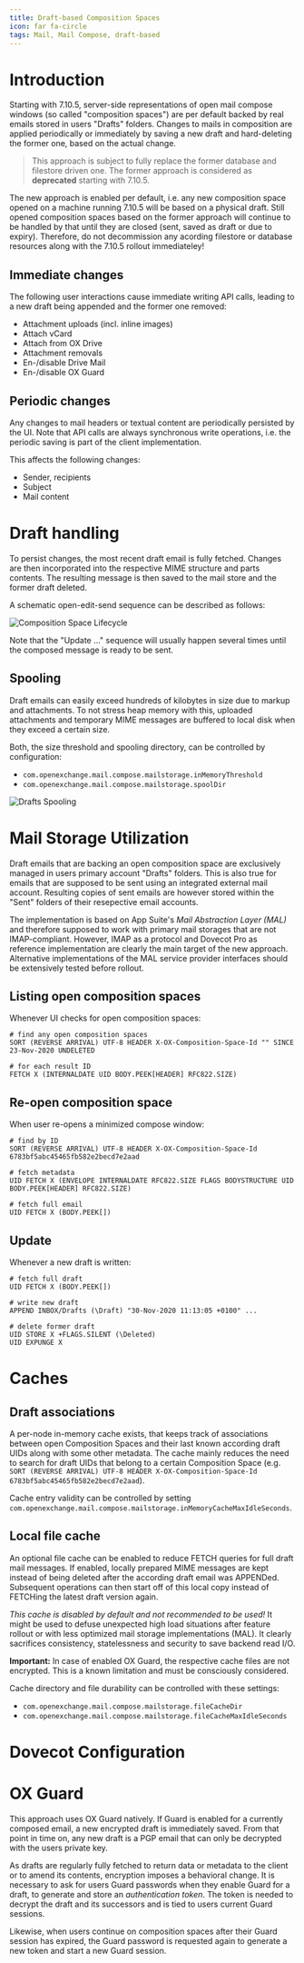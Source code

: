 ```yaml
---
title: Draft-based Composition Spaces
icon: far fa-circle
tags: Mail, Mail Compose, draft-based
---
```


# Introduction

Starting with 7.10.5, server-side representations of open mail compose windows (so called "composition spaces") are per default backed by real emails stored in users "Drafts" folders. Changes to mails in composition are applied periodically or immediately by saving a new draft and hard-deleting the former one, based on the actual change.

> This approach is subject to fully replace the former database and filestore driven one. The former approach is considered as **deprecated** starting with  7.10.5.

The new approach is enabled per default, i.e. any new composition space opened on a machine running 7.10.5 will be based on a physical draft. Still opened composition spaces based on the former approach will continue to be handled by that until they are closed (sent, saved as draft or due to expiry). Therefore, do not decommission any acording filestore or database resources along with the 7.10.5 rollout immediateley!


## Immediate changes

The following user interactions cause immediate writing API calls, leading to a new draft being appended and the former one removed:

* Attachment uploads (incl. inline images)
* Attach vCard
* Attach from OX Drive
* Attachment removals
* En-/disable Drive Mail
* En-/disable OX Guard


## Periodic changes

Any changes to mail headers or textual content are periodically persisted by the UI. Note that API calls are always synchronous write operations, i.e. the periodic saving is part of the client implementation.

This affects the following changes:

* Sender, recipients
* Subject
* Mail content


# Draft handling

To persist changes, the most recent draft email is fully fetched. Changes are then incorporated into the respective MIME structure and parts contents. The resulting message is then saved to the mail store and the former draft deleted.

A schematic open-edit-send sequence can be described as follows:

![Composition Space Lifecycle](img/02_drafts_sequence.png)

Note that the "Update ..." sequence will usually happen several times until the composed message is ready to be sent.


## Spooling

Draft emails can easily exceed hundreds of kilobytes in size due to markup and attachments. To not stress heap memory with this, uploaded attachments and temporary MIME messages are buffered to local disk when they exceed a certain size.

Both, the size threshold and spooling directory, can be controlled by configuration:

* `com.openexchange.mail.compose.mailstorage.inMemoryThreshold`
* `com.openexchange.mail.compose.mailstorage.spoolDir`

![Drafts Spooling](img/01_drafts_schema.png)


# Mail Storage Utilization

Draft emails that are backing an open composition space are exclusively managed in users primary account "Drafts" folders. This is also true for emails that are supposed to be sent using an integrated external mail account. Resulting copies of sent emails are however stored within the "Sent" folders of their resepective email accounts.

The implementation is based on App Suite's _Mail Abstraction Layer (MAL)_ and therefore supposed to work with primary mail storages that are not IMAP-compliant. However, IMAP as a protocol and Dovecot Pro as reference implementation are clearly the main target of the new approach. Alternative implementations of the MAL service provider interfaces should be extensively tested before rollout.


## Listing open composition spaces

Whenever UI checks for open composition spaces:

```
# find any open composition spaces
SORT (REVERSE ARRIVAL) UTF-8 HEADER X-OX-Composition-Space-Id "" SINCE 23-Nov-2020 UNDELETED

# for each result ID
FETCH X (INTERNALDATE UID BODY.PEEK[HEADER] RFC822.SIZE)
```


## Re-open composition space

When user re-opens a minimized compose window:

```
# find by ID
SORT (REVERSE ARRIVAL) UTF-8 HEADER X-OX-Composition-Space-Id 6783bf5abc45465fb582e2becd7e2aad

# fetch metadata
UID FETCH X (ENVELOPE INTERNALDATE RFC822.SIZE FLAGS BODYSTRUCTURE UID BODY.PEEK[HEADER] RFC822.SIZE)

# fetch full email
UID FETCH X (BODY.PEEK[])
```


## Update

Whenever a new draft is written:

```
# fetch full draft
UID FETCH X (BODY.PEEK[])

# write new draft
APPEND INBOX/Drafts (\Draft) "30-Nov-2020 11:13:05 +0100" ...

# delete former draft
UID STORE X +FLAGS.SILENT (\Deleted)
UID EXPUNGE X
```


# Caches

## Draft associations

A per-node in-memory cache exists, that keeps track of associations between open Composition Spaces and their last known according draft UIDs along with some other metadata. The cache mainly reduces the need to search for draft UIDs that belong to a certain Composition Space (e.g. `SORT (REVERSE ARRIVAL) UTF-8 HEADER X-OX-Composition-Space-Id 6783bf5abc45465fb582e2becd7e2aad`).

Cache entry validity can be controlled by setting `com.openexchange.mail.compose.mailstorage.inMemoryCacheMaxIdleSeconds`.

## Local file cache

An optional file cache can be enabled to reduce FETCH queries for full draft mail messages. If enabled, locally prepared MIME messages are kept instead of being deleted after the according draft email was APPENDed. Subsequent operations can then start off of this local copy instead of FETCHing the latest draft version again.

*This cache is disabled by default and not recommended to be used!* It might be used to defuse unexpected high load situations after feature rollout or with less optimized mail storage implementations (MAL). It clearly sacrifices consistency, statelessness and security to save backend read I/O.

**Important:** In case of enabled OX Guard, the respective cache files are not encrypted. This is a known limitation and must be consciously considered.

Cache directory and file durability can be controlled with these settings:

* `com.openexchange.mail.compose.mailstorage.fileCacheDir`
* `com.openexchange.mail.compose.mailstorage.fileCacheMaxIdleSeconds`


# Dovecot Configuration

# OX Guard

This approach uses OX Guard natively. If Guard is enabled for a currently composed email, a new encrypted draft is immediately saved. From that point in time on, any new draft is a PGP email that can only be decrypted with the users private key.

As drafts are regularly fully fetched to return data or metadata to the client or to amend its contents, encryption imposes a behavioral change. It is necessary to ask for users Guard passwords when they enable Guard for a draft, to generate and store an _authentication token_. The token is needed to decrypt the draft and its successors and is tied to users current Guard sessions.

Likewise, when users continue on composition spaces after their Guard session has expired, the Guard password is requested again to generate a new token and start a new Guard session. 
